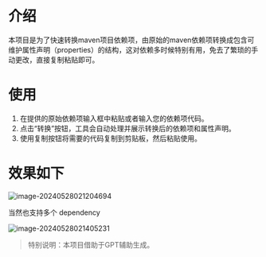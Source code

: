 # 介绍

本项目是为了快速转换maven项目依赖项，由原始的maven依赖项转换成包含可维护属性声明（properties）的结构，这对依赖多时候特别有用，免去了繁琐的手动更改，直接复制粘贴即可。

# 使用

1. 在提供的原始依赖项输入框中粘贴或者输入您的依赖项代码。
2. 点击“转换”按钮，工具会自动处理并展示转换后的依赖项和属性声明。
3. 使用复制按钮将需要的代码复制到剪贴板，然后粘贴使用。

# 效果如下

![image-20240528021204694](https://s2.loli.net/2024/05/28/M1hiTgrjHOS3Jvy.png)

当然也支持多个 dependency

![image-20240528021405231](https://s2.loli.net/2024/05/28/n32mhdlXyicBJEK.png)

> 特别说明：本项目借助于GPT辅助生成。